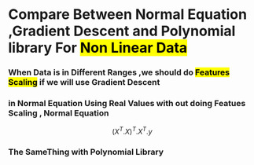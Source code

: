 # Compare Between Normal Equation ,Gradient Descent and Polynomial library For <mark> Non Linear Data </mark>
### When Data is in Different Ranges ,we should do <mark>Features Scaling</mark> if we will use Gradient Descent 
### in Normal Equation Using Real Values with out doing Featues Scaling , Normal Equation 
$$ 
{({X^T.X})^T}.{X^ T}.y 
$$
### The SameThing with Polynomial Library
